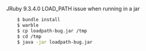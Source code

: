 JRuby 9.3.4.0 LOAD_PATH issue when running in a jar

``` bash
    $ bundle install
    $ warble
    $ cp loadpath-bug.jar /tmp
    $ cd /tmp
    $ java -jar loadpath-bug.jar
```
